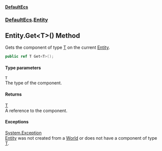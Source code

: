 #### [DefaultEcs](./index.md 'index')
### [DefaultEcs](./DefaultEcs.md 'DefaultEcs').[Entity](./DefaultEcs-Entity.md 'DefaultEcs.Entity')
## Entity.Get&lt;T&gt;() Method
Gets the component of type [T](#DefaultEcs-Entity-Get-T-()-T 'DefaultEcs.Entity.Get&lt;T&gt;().T') on the current [Entity](./DefaultEcs-Entity.md 'DefaultEcs.Entity').  
```C#
public ref T Get<T>();
```
#### Type parameters
<a name='DefaultEcs-Entity-Get-T-()-T'></a>
`T`  
The type of the component.  
  
#### Returns
[T](#DefaultEcs-Entity-Get-T-()-T 'DefaultEcs.Entity.Get&lt;T&gt;().T')  
A reference to the component.  
#### Exceptions
[System.Exception](https://docs.microsoft.com/en-us/dotnet/api/System.Exception 'System.Exception')  
[Entity](./DefaultEcs-Entity.md 'DefaultEcs.Entity') was not created from a [World](./DefaultEcs-World.md 'DefaultEcs.World') or does not have a component of type [T](#DefaultEcs-Entity-Get-T-()-T 'DefaultEcs.Entity.Get&lt;T&gt;().T').  
